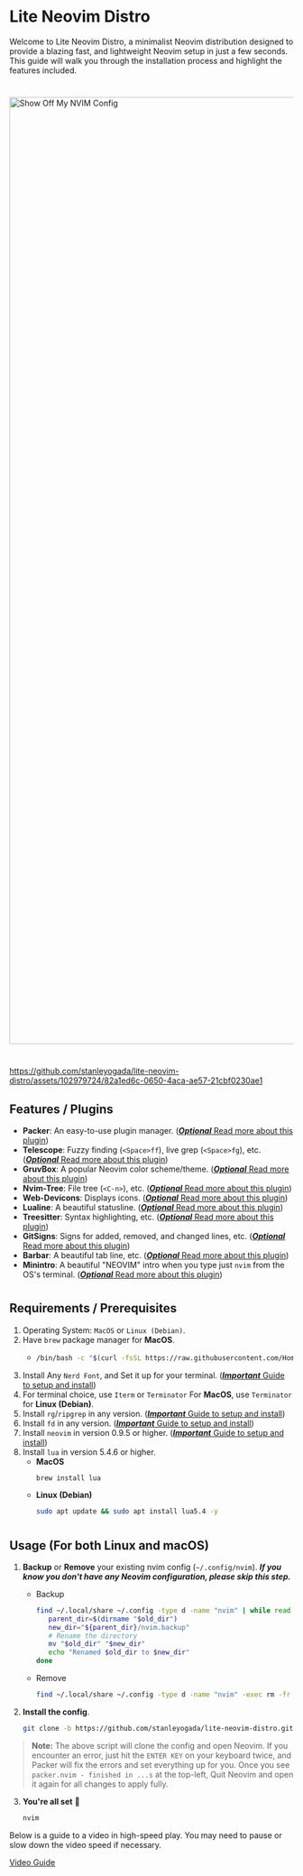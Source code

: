 # Lite Neovim Distro

Welcome to Lite Neovim Distro, a minimalist Neovim distribution designed to provide a blazing fast, and lightweight Neovim setup in just a few seconds. This guide will walk you through the installation process and highlight the features included.

#

<img width="1680" alt="Show Off My NVIM Config" src="https://github.com/stanleyogada/lite-neovim-distro/assets/102979724/0ea663e0-2c91-4ed1-bd93-d90443ee4f71">

#

https://github.com/stanleyogada/lite-neovim-distro/assets/102979724/82a1ed6c-0650-4aca-ae57-21cbf0230ae1



## Features / Plugins
- **Packer**: An easy-to-use plugin manager. ([**_Optional_** Read more about this plugin](https://github.com/wbthomason/packer.nvim))
- **Telescope**: Fuzzy finding (`<Space>ff`), live grep (`<Space>fg`), etc. ([**_Optional_** Read more about this plugin](https://github.com/nvim-telescope/telescope.nvim))
- **GruvBox**: A popular Neovim color scheme/theme. ([**_Optional_** Read more about this plugin](https://github.com/ellisonleao/gruvbox.nvim))
- **Nvim-Tree**: File tree (`<C-n>`), etc. ([**_Optional_** Read more about this plugin](https://github.com/nvim-tree/nvim-tree.lua))
- **Web-Devicons**: Displays icons. ([**_Optional_** Read more about this plugin](https://github.com/nvim-tree/nvim-web-devicons))
- **Lualine**: A beautiful statusline. ([**_Optional_** Read more about this plugin](https://github.com/nvim-lualine/lualine.nvim))
- **Treesitter**: Syntax highlighting, etc. ([**_Optional_** Read more about this plugin](https://github.com/nvim-treesitter/nvim-treesitter))
- **GitSigns**: Signs for added, removed, and changed lines, etc. ([**_Optional_** Read more about this plugin](https://github.com/lewis6991/gitsigns.nvim))
- **Barbar**: A beautiful tab line, etc. ([**_Optional_** Read more about this plugin](https://github.com/romgrk/barbar.nvim))
- **Minintro**: A beautiful "NEOVIM" intro when you type just `nvim` from the OS's terminal. ([**_Optional_** Read more about this plugin](https://github.com/eoh-bse/minintro.nvim))

#
#

## Requirements / Prerequisites
1. Operating System: `MacOS` or `Linux (Debian)`.
2. Have `brew` package manager for **MacOS**.
   - ```bash
     /bin/bash -c "$(curl -fsSL https://raw.githubusercontent.com/Homebrew/install/HEAD/install.sh)"
     ```
3. Install Any `Nerd Font`, and Set it up for your terminal. ([**_Important_** Guide to setup and install](https://github.com/stanleyogada/simple-neovim-configuration/blob/main/guides/NERDFONT.md))
4. For terminal choice, use `Iterm` or `Terminator` For **MacOS**, use `Terminator` for **Linux (Debian)**.
5. Install `rg`/`ripgrep` in any version. ([**_Important_** Guide to setup and install](https://command-not-found.com/rg))
6. Install `fd` in any version. ([**_Important_** Guide to setup and install](https://command-not-found.com/fd))
7. Install `neovim` in version 0.9.5 or higher. ([**_Important_** Guide to setup and install](https://github.com/stanleyogada/simple-neovim-configuration/blob/main/guides/NEOVIM.md))
8. Install `lua` in version 5.4.6 or higher.
    - **MacOS**
        ```bash
        brew install lua
        ```
    - **Linux (Debian)**
        ```bash
        sudo apt update && sudo apt install lua5.4 -y
        ```

#
#
## Usage (For both Linux and macOS)
1. **Backup** or **Remove** your existing nvim config (`~/.config/nvim`). **_If you know you don't have any Neovim configuration, please skip this step._**
   - Backup
       ```bash
       find ~/.local/share ~/.config -type d -name "nvim" | while read -r old_dir; do
          parent_dir=$(dirname "$old_dir")
          new_dir="${parent_dir}/nvim.backup"
          # Rename the directory
          mv "$old_dir" "$new_dir"
          echo "Renamed $old_dir to $new_dir"
       done
       ```
   - Remove
       ```bash
       find ~/.local/share ~/.config -type d -name "nvim" -exec rm -fr {} +
       ```

2. **Install the config**.
     ```bash
     git clone -b https://github.com/stanleyogada/lite-neovim-distro.git ~/.config/nvim && nvim
     ```
 > **Note:** The above script will clone the config and open Neovim. If you encounter an error, just hit the `ENTER KEY` on your keyboard twice, and Packer will fix the errors and set everything up for you. Once you see `packer.nvim - finished in ...s` at the top-left, Quit Neovim and open it again for all changes to apply fully.

3. **You're all set** 🚀 
     ```bash
     nvim
     ```

Below is a guide to a video in high-speed play. You may need to pause or slow down the video speed if necessary.

[Video Guide](https://github.com/stanleyogada/lite-neovim-distro/assets/102979724/5cb77305-d0d4-46b8-bcf0-dd2ae798dc0f)
